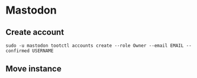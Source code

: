 # Mastodon

## Create account

```
sudo -u mastodon tootctl accounts create --role Owner --email EMAIL --confirmed USERNAME
```

## Move instance
